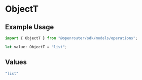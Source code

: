 # ObjectT

## Example Usage

```typescript
import { ObjectT } from "@openrouter/sdk/models/operations";

let value: ObjectT = "list";
```

## Values

```typescript
"list"
```